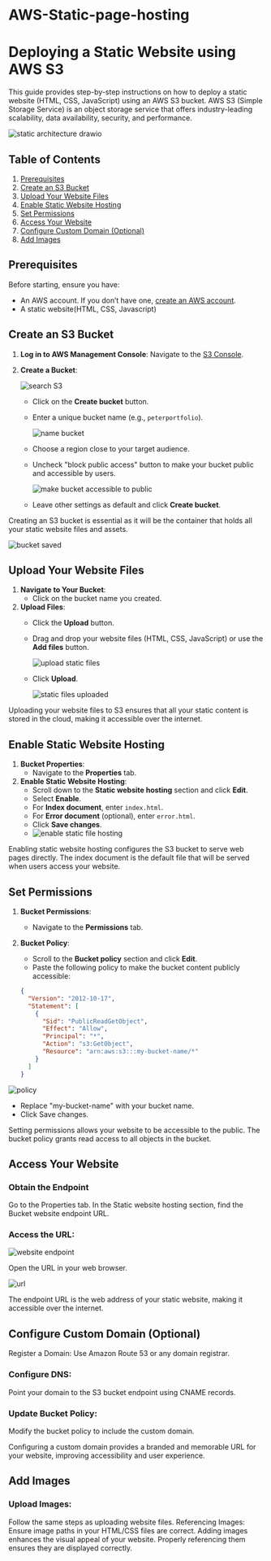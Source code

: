 # AWS-Static-page-hosting

# Deploying a Static Website using AWS S3

This guide provides step-by-step instructions on how to deploy a static website (HTML, CSS, JavaScript) using an AWS S3 bucket. AWS S3 (Simple Storage Service) is an object storage service that offers industry-leading scalability, data availability, security, and performance.

![static architecture drawio](https://github.com/user-attachments/assets/f32b5af9-46a6-45f6-9c67-aaa738363052)


## Table of Contents

1. [Prerequisites](#prerequisites)
2. [Create an S3 Bucket](#create-an-s3-bucket)
3. [Upload Your Website Files](#upload-your-website-files)
4. [Enable Static Website Hosting](#enable-static-website-hosting)
5. [Set Permissions](#set-permissions)
6. [Access Your Website](#access-your-website)
7. [Configure Custom Domain (Optional)](#configure-custom-domain-optional)
8. [Add Images](#add-images)

## Prerequisites

Before starting, ensure you have:

- An AWS account. If you don’t have one, [create an AWS account](https://aws.amazon.com/free/).
- A static website(HTML, CSS, Javascript)

## Create an S3 Bucket

1. **Log in to AWS Management Console**: Navigate to the [S3 Console](https://s3.console.aws.amazon.com/s3/home).
2. **Create a Bucket**:
   
   ![search S3](https://github.com/user-attachments/assets/e537f96a-150d-4e56-ac38-3aad74a37041)
   
   - Click on the **Create bucket** button.
   - Enter a unique bucket name (e.g., `peterportfolio`).
     
     ![name bucket](https://github.com/user-attachments/assets/fe0be9c3-3c4d-4841-812d-38e0b4121fbb)
     
   - Choose a region close to your target audience.
   - Uncheck "block public access" button to make your bucket public and accessible by users.
     
     ![make bucket accessible to public](https://github.com/user-attachments/assets/5eb103fb-1b4a-4843-a20f-bc820a1b36ba)
     
   - Leave other settings as default and click **Create bucket**.

Creating an S3 bucket is essential as it will be the container that holds all your static website files and assets.

![bucket saved](https://github.com/user-attachments/assets/a56eae1a-cda2-4949-97cd-5277ef782a8d)

## Upload Your Website Files

1. **Navigate to Your Bucket**:
   - Click on the bucket name you created.
2. **Upload Files**:
   - Click the **Upload** button.
   - Drag and drop your website files (HTML, CSS, JavaScript) or use the **Add files** button.
     
     ![upload static files](https://github.com/user-attachments/assets/eb2f2b65-ee45-462b-b55b-fdb967b80635)
     
   - Click **Upload**.
     
     ![static files uploaded](https://github.com/user-attachments/assets/c7486e4d-a128-4076-8e28-2e976af04cdc)

Uploading your website files to S3 ensures that all your static content is stored in the cloud, making it accessible over the internet.

## Enable Static Website Hosting

1. **Bucket Properties**:
   - Navigate to the **Properties** tab.
2. **Enable Static Website Hosting**:
   - Scroll down to the **Static website hosting** section and click **Edit**.
   - Select **Enable**.
   - For **Index document**, enter `index.html`.
   - For **Error document** (optional), enter `error.html`.
   - Click **Save changes**.
   - 
     ![enable static file hosting](https://github.com/user-attachments/assets/b540dfe2-cc69-4484-b8b9-bb97e6430e88)

Enabling static website hosting configures the S3 bucket to serve web pages directly. The index document is the default file that will be served when users access your website.

## Set Permissions

1. **Bucket Permissions**:
   - Navigate to the **Permissions** tab.
2. **Bucket Policy**:
   - Scroll to the **Bucket policy** section and click **Edit**.
   - Paste the following policy to make the bucket content publicly accessible:

   ```json
   {
     "Version": "2012-10-17",
     "Statement": [
       {
         "Sid": "PublicReadGetObject",
         "Effect": "Allow",
         "Principal": "*",
         "Action": "s3:GetObject",
         "Resource": "arn:aws:s3:::my-bucket-name/*"
       }
     ]
   }

   
![policy](https://github.com/user-attachments/assets/d4adf04b-9aa7-4da2-82b8-acc8d28e8aff)

 - Replace "my-bucket-name" with your bucket name.
 - Click Save changes.
     
Setting permissions allows your website to be accessible to the public. The bucket policy grants read access to all objects in the bucket.

## Access Your Website
### Obtain the Endpoint

Go to the Properties tab.
In the Static website hosting section, find the Bucket website endpoint URL.
### Access the URL:

![website endpoint](https://github.com/user-attachments/assets/4c264842-7c32-4dac-b8c9-b2da759143ed)

Open the URL in your web browser.

![url](https://github.com/user-attachments/assets/900aa53d-1f0a-435f-ad0a-d44db823211a)

The endpoint URL is the web address of your static website, making it accessible over the internet.

## Configure Custom Domain (Optional)
Register a Domain: Use Amazon Route 53 or any domain registrar.
### Configure DNS:
Point your domain to the S3 bucket endpoint using CNAME records.
### Update Bucket Policy:
Modify the bucket policy to include the custom domain.

Configuring a custom domain provides a branded and memorable URL for your website, improving accessibility and user experience.

## Add Images

### Upload Images:
Follow the same steps as uploading website files.
Referencing Images:
Ensure image paths in your HTML/CSS files are correct.
Adding images enhances the visual appeal of your website. Properly referencing them ensures they are displayed correctly.



